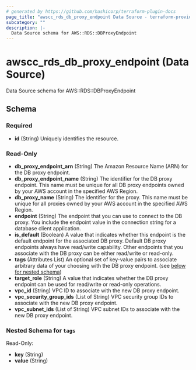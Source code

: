 ```yaml
---
# generated by https://github.com/hashicorp/terraform-plugin-docs
page_title: "awscc_rds_db_proxy_endpoint Data Source - terraform-provider-awscc"
subcategory: ""
description: |-
  Data Source schema for AWS::RDS::DBProxyEndpoint
---
```


# awscc_rds_db_proxy_endpoint (Data Source)

Data Source schema for AWS::RDS::DBProxyEndpoint



<!-- schema generated by tfplugindocs -->
## Schema

### Required

- **id** (String) Uniquely identifies the resource.

### Read-Only

- **db_proxy_endpoint_arn** (String) The Amazon Resource Name (ARN) for the DB proxy endpoint.
- **db_proxy_endpoint_name** (String) The identifier for the DB proxy endpoint. This name must be unique for all DB proxy endpoints owned by your AWS account in the specified AWS Region.
- **db_proxy_name** (String) The identifier for the proxy. This name must be unique for all proxies owned by your AWS account in the specified AWS Region.
- **endpoint** (String) The endpoint that you can use to connect to the DB proxy. You include the endpoint value in the connection string for a database client application.
- **is_default** (Boolean) A value that indicates whether this endpoint is the default endpoint for the associated DB proxy. Default DB proxy endpoints always have read/write capability. Other endpoints that you associate with the DB proxy can be either read/write or read-only.
- **tags** (Attributes List) An optional set of key-value pairs to associate arbitrary data of your choosing with the DB proxy endpoint. (see [below for nested schema](#nestedatt--tags))
- **target_role** (String) A value that indicates whether the DB proxy endpoint can be used for read/write or read-only operations.
- **vpc_id** (String) VPC ID to associate with the new DB proxy endpoint.
- **vpc_security_group_ids** (List of String) VPC security group IDs to associate with the new DB proxy endpoint.
- **vpc_subnet_ids** (List of String) VPC subnet IDs to associate with the new DB proxy endpoint.

<a id="nestedatt--tags"></a>
### Nested Schema for `tags`

Read-Only:

- **key** (String)
- **value** (String)


